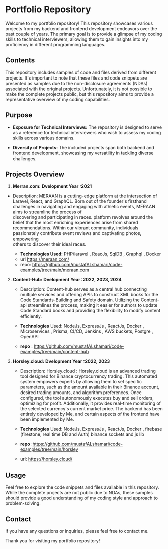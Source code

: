 # Portfolio Repository

Welcome to my portfolio repository! This repository showcases various projects from my backend and frontend development endeavors over the past couple of years. The primary goal is to provide a glimpse of my coding skills to technical interviewers, allowing them to gain insights into my proficiency in different programming languages.

## Contents

This repository includes samples of code and files derived from different projects. It's important to note that these files and code snippets are presented as samples due to the non-disclosure agreements (NDAs) associated with the original projects. Unfortunately, it is not possible to make the complete projects public, but this repository aims to provide a representative overview of my coding capabilities.

## Purpose

- **Exposure for Technical Interviews:** The repository is designed to serve as a reference for technical interviewers who wish to assess my coding skills across various domains.
  
- **Diversity of Projects:** The included projects span both backend and frontend development, showcasing my versatility in tackling diverse challenges.

## Projects Overview

1.  **Merran.com:**
    **Dvelopment Year :2021**
   - Description: 
      MERAAN is a cutting-edge platform at the intersection of Laravel, React, and GraphQL. Born out of the founder's firsthand challenges in navigating and engaging with athletic events, MERAAN aims to streamline the process of         
      discovering and participating in races.
      platform revolves around the belief that the most enriching experiences arise from shared recommendations. Within our vibrant community, individuals passionately contribute event reviews and captivating photos, empowering   
      others to discover their ideal races.
  
     - **Technologies Used:** PHP/laravel , ReacJs, SqlDB , Graphql , Docker
     - url https://meraan.com/
     - repo: https://github.com/mustafALshamari/code-examples/tree/main/meraan.com

2. **Content-Hub:**
   **Dvelopment Year :2022, 2023, 2024**
   - Description: Content-hub serves as a central hub connecting multiple services and offering APIs to construct XML books for the Code Standards-Building and Safety             domain. Utilizing the Content-api streamlines the 
     process, making it easier for authors to update Code Standard books and providing the flexibility to modify content          efficiently.
     
   - **Technologies** Used: NodeJs, ExpressJs , ReactJs, Docker , Microservices , Prisma, CI/CD, Jenkins , AWS buckets, Postgre , OpenAPI
   - **repo** : https://github.com/mustafALshamari/code-examples/tree/main/content-hub

4. **Horsley.cloud:**
   **Dvelopment Year :2022, 2023**

   - Description: Horsley.cloud : Horsley.cloud is an advanced trading tool designed for Binance cryptocurrency trading. This automated system empowers experts by allowing them to set specific parameters, such as the amount available in 
     their Binance account, desired trading amounts, and algorithm preferences. Once configured, the tool autonomously executes buy and sell orders, optimizing for profit. Additionally, it provides real-time monitoring of the selected 
     currency's current market price. The backend has been entirely developed by Me, and certain aspects of the frontend have been implemented by Me.
     
   - **Technologies** Used: NodeJs, ExpressJs , ReactJs, Docker , firebase (firestone, real time DB and Auth) binance sockets and js lib 
   - **repo** :https://github.com/mustafALshamari/code-examples/tree/main/horsley
   - url: https://horsley.cloud/


## Usage

Feel free to explore the code snippets and files available in this repository. While the complete projects are not public due to NDAs, these samples should provide a good understanding of my coding style and approach to problem-solving.

## Contact

If you have any questions or inquiries, please feel free to contact me.

Thank you for visiting my portfolio repository!

